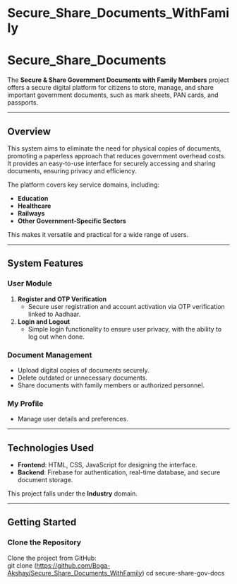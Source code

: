 # Secure_Share_Documents_WithFamily
# Secure_Share_Documents  

The **Secure & Share Government Documents with Family Members** project offers a secure digital platform for citizens to store, manage, and share important government documents, such as mark sheets, PAN cards, and passports.  

---

## Overview  
This system aims to eliminate the need for physical copies of documents, promoting a paperless approach that reduces government overhead costs. It provides an easy-to-use interface for securely accessing and sharing documents, ensuring privacy and efficiency.  

The platform covers key service domains, including:  
- **Education**  
- **Healthcare**  
- **Railways**  
- **Other Government-Specific Sectors**  

This makes it versatile and practical for a wide range of users.  

---

## System Features  

### **User Module**  
1. **Register and OTP Verification**  
   - Secure user registration and account activation via OTP verification linked to Aadhaar.  
2. **Login and Logout**  
   - Simple login functionality to ensure user privacy, with the ability to log out when done.  

### **Document Management**  
- Upload digital copies of documents securely.  
- Delete outdated or unnecessary documents.  
- Share documents with family members or authorized personnel.  

### **My Profile**  
- Manage user details and preferences.  

---

## Technologies Used  

- **Frontend**: HTML, CSS, JavaScript for designing the interface.  
- **Backend**: Firebase for authentication, real-time database, and secure document storage.  

This project falls under the **Industry** domain.  

---

## Getting Started  

### **Clone the Repository**  
Clone the project from GitHub:  
git clone (https://github.com/Boga-Akshay/Secure_Share_Documents_WithFamily) 
cd secure-share-gov-docs  
